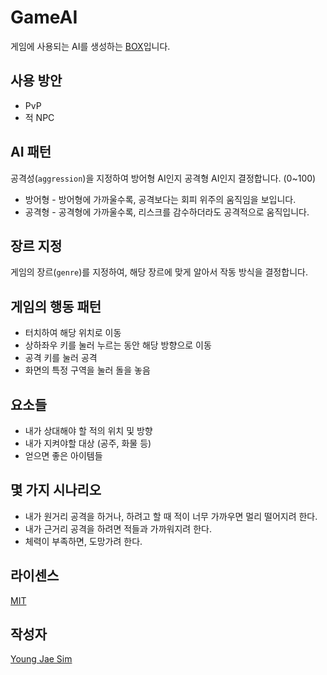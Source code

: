 # GameAI
게임에 사용되는 AI를 생성하는 [BOX](https://github.com/Hanul/UPPERCASE/blob/master/DOC/GUIDE/BOX.md)입니다.

## 사용 방안
- PvP
- 적 NPC

## AI 패턴
공격성(`aggression`)을 지정하여 방어형 AI인지 공격형 AI인지 결정합니다. (0~100)
- 방어형 - 방어형에 가까울수록, 공격보다는 회피 위주의 움직임을 보입니다.
- 공격형 - 공격형에 가까울수록, 리스크를 감수하더라도 공격적으로 움직입니다.

## 장르 지정
게임의 장르(`genre`)를 지정하여, 해당 장르에 맞게 알아서 작동 방식을 결정합니다.

## 게임의 행동 패턴
- 터치하여 해당 위치로 이동
- 상하좌우 키를 눌러 누르는 동안 해당 방향으로 이동
- 공격 키를 눌러 공격
- 화면의 특정 구역을 눌러 돌을 놓음

## 요소들
- 내가 상대해야 할 적의 위치 및 방향
- 내가 지켜야할 대상 (공주, 화물 등)
- 얻으면 좋은 아이템들

## 몇 가지 시나리오
- 내가 원거리 공격을 하거나, 하려고 할 때 적이 너무 가까우면 멀리 떨어지려 한다.
- 내가 근거리 공격을 하려면 적들과 가까워지려 한다.
- 체력이 부족하면, 도망가려 한다.

## 라이센스
[MIT](LICENSE)

## 작성자
[Young Jae Sim](https://github.com/Hanul)